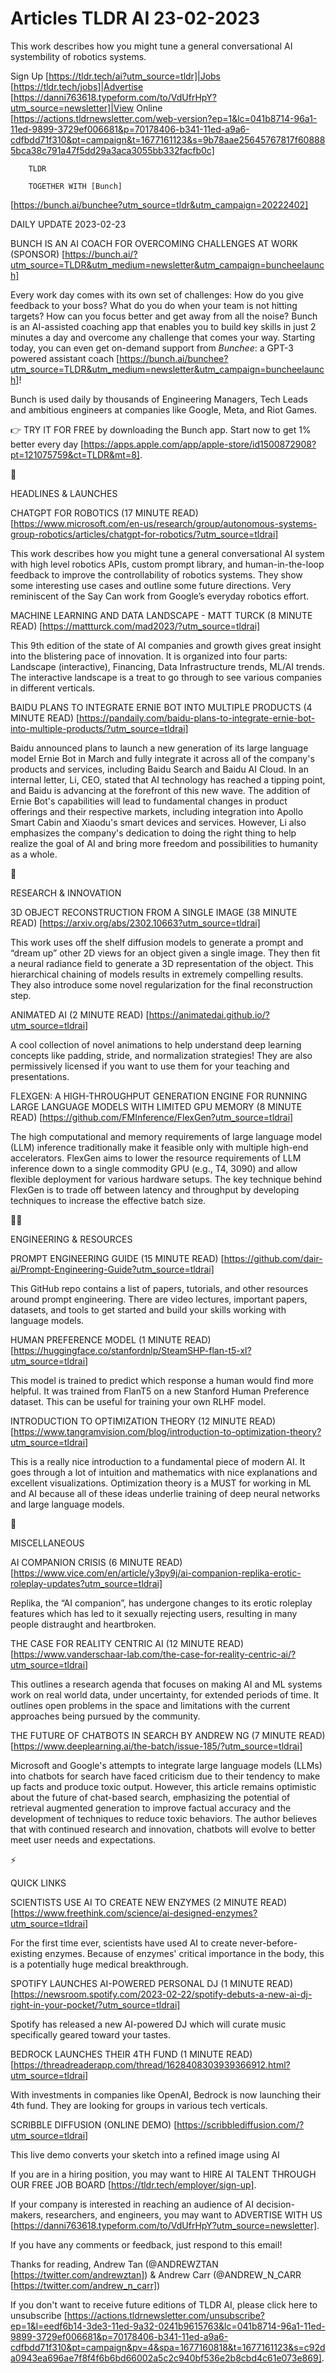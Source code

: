 # Articles TLDR AI 23-02-2023

This work describes how you might tune a general conversational AI
systembility of robotics systems.  

Sign Up [https://tldr.tech/ai?utm_source=tldr]|Jobs
[https://tldr.tech/jobs]|Advertise
[https://danni763618.typeform.com/to/VdUfrHpY?utm_source=newsletter]|View
Online
[https://actions.tldrnewsletter.com/web-version?ep=1&lc=041b8714-96a1-11ed-9899-3729ef006681&p=70178406-b341-11ed-a9a6-cdfbdd71f310&pt=campaign&t=1677161123&s=9b78aae25645767817f608885bca38c791a47f5dd29a3aca3055bb332facfb0c]


		TLDR 

		TOGETHER WITH [Bunch]
[https://bunch.ai/bunchee?utm_source=tldr&utm_campaign=20222402]

DAILY UPDATE 2023-02-23

BUNCH IS AN AI COACH FOR OVERCOMING CHALLENGES AT WORK (SPONSOR)
[https://bunch.ai/?utm_source=TLDR&utm_medium=newsletter&utm_campaign=buncheelaunch]


Every work day comes with its own set of challenges: How do you give
feedback to your boss? What do you do when your team is not hitting
targets? How can you focus better and get away from all the noise?
Bunch is an AI-assisted coaching app that enables you to build key
skills in just 2 minutes a day and overcome any challenge that comes
your way. Starting today, you can even get on-demand support from
_Bunchee_: a GPT-3 powered assistant coach
[https://bunch.ai/bunchee?utm_source=TLDR&utm_medium=newsletter&utm_campaign=buncheelaunch]!

Bunch is used daily by thousands of Engineering Managers, Tech Leads
and ambitious engineers at companies like Google, Meta, and Riot
Games.

👉 TRY IT FOR FREE by downloading the Bunch app. Start now to get 1%
better every day
[https://apps.apple.com/app/apple-store/id1500872908?pt=121075759&ct=TLDR&mt=8].

🚀 

HEADLINES & LAUNCHES

CHATGPT FOR ROBOTICS (17 MINUTE READ)
[https://www.microsoft.com/en-us/research/group/autonomous-systems-group-robotics/articles/chatgpt-for-robotics/?utm_source=tldrai]


This work describes how you might tune a general conversational AI
system with high level robotics APIs, custom prompt library, and
human-in-the-loop feedback to improve the controllability of robotics
systems. They show some interesting use cases and outline some future
directions. Very reminiscent of the Say Can work from Google’s
everyday robotics effort. 

MACHINE LEARNING AND DATA LANDSCAPE - MATT TURCK (8 MINUTE READ)
[https://mattturck.com/mad2023/?utm_source=tldrai] 

This 9th edition of the state of AI companies and growth gives great
insight into the blistering pace of innovation. It is organized into
four parts: Landscape (interactive), Financing, Data Infrastructure
trends, ML/AI trends. The interactive landscape is a treat to go
through to see various companies in different verticals. 

BAIDU PLANS TO INTEGRATE ERNIE BOT INTO MULTIPLE PRODUCTS (4 MINUTE
READ)
[https://pandaily.com/baidu-plans-to-integrate-ernie-bot-into-multiple-products/?utm_source=tldrai]


Baidu announced plans to launch a new generation of its large language
model Ernie Bot in March and fully integrate it across all of the
company's products and services, including Baidu Search and Baidu AI
Cloud. In an internal letter, Li, CEO, stated that AI technology has
reached a tipping point, and Baidu is advancing at the forefront of
this new wave. The addition of Ernie Bot's capabilities will lead to
fundamental changes in product offerings and their respective markets,
including integration into Apollo Smart Cabin and Xiaodu's smart
devices and services. However, Li also emphasizes the company's
dedication to doing the right thing to help realize the goal of AI and
bring more freedom and possibilities to humanity as a whole. 

🧠 

RESEARCH & INNOVATION

3D OBJECT RECONSTRUCTION FROM A SINGLE IMAGE (38 MINUTE READ)
[https://arxiv.org/abs/2302.10663?utm_source=tldrai] 

This work uses off the shelf diffusion models to generate a prompt and
“dream up” other 2D views for an object given a single image. They
then fit a neural radiance field to generate a 3D representation of
the object. This hierarchical chaining of models results in extremely
compelling results. They also introduce some novel regularization for
the final reconstruction step. 

ANIMATED AI (2 MINUTE READ)
[https://animatedai.github.io/?utm_source=tldrai] 

A cool collection of novel animations to help understand deep learning
concepts like padding, stride, and normalization strategies! They are
also permissively licensed if you want to use them for your teaching
and presentations. 

FLEXGEN: A HIGH-THROUGHPUT GENERATION ENGINE FOR RUNNING LARGE
LANGUAGE MODELS WITH LIMITED GPU MEMORY (8 MINUTE READ)
[https://github.com/FMInference/FlexGen?utm_source=tldrai] 

The high computational and memory requirements of large language model
(LLM) inference traditionally make it feasible only with multiple
high-end accelerators. FlexGen aims to lower the resource requirements
of LLM inference down to a single commodity GPU (e.g., T4, 3090) and
allow flexible deployment for various hardware setups. The key
technique behind FlexGen is to trade off between latency and
throughput by developing techniques to increase the effective batch
size. 

🧑‍💻 

ENGINEERING & RESOURCES

PROMPT ENGINEERING GUIDE (15 MINUTE READ)
[https://github.com/dair-ai/Prompt-Engineering-Guide?utm_source=tldrai]


This GitHub repo contains a list of papers, tutorials, and other
resources around prompt engineering. There are video lectures,
important papers, datasets, and tools to get started and build your
skills working with language models. 

HUMAN PREFERENCE MODEL (1 MINUTE READ)
[https://huggingface.co/stanfordnlp/SteamSHP-flan-t5-xl?utm_source=tldrai]


This model is trained to predict which response a human would find
more helpful. It was trained from FlanT5 on a new Stanford Human
Preference dataset. This can be useful for training your own RLHF
model. 

INTRODUCTION TO OPTIMIZATION THEORY (12 MINUTE READ)
[https://www.tangramvision.com/blog/introduction-to-optimization-theory?utm_source=tldrai]


This is a really nice introduction to a fundamental piece of modern
AI. It goes through a lot of intuition and mathematics with nice
explanations and excellent visualizations. Optimization theory is a
MUST for working in ML and AI because all of these ideas underlie
training of deep neural networks and large language models. 

🎁 

MISCELLANEOUS

AI COMPANION CRISIS (6 MINUTE READ)
[https://www.vice.com/en/article/y3py9j/ai-companion-replika-erotic-roleplay-updates?utm_source=tldrai]


Replika, the “AI companion”, has undergone changes to its erotic
roleplay features which has led to it sexually rejecting users,
resulting in many people distraught and heartbroken. 

THE CASE FOR REALITY CENTRIC AI (12 MINUTE READ)
[https://www.vanderschaar-lab.com/the-case-for-reality-centric-ai/?utm_source=tldrai]


This outlines a research agenda that focuses on making AI and ML
systems work on real world data, under uncertainty, for extended
periods of time. It outlines open problems in the space and
limitations with the current approaches being pursued by the
community. 

THE FUTURE OF CHATBOTS IN SEARCH BY ANDREW NG (7 MINUTE READ)
[https://www.deeplearning.ai/the-batch/issue-185/?utm_source=tldrai] 

Microsoft and Google's attempts to integrate large language models
(LLMs) into chatbots for search have faced criticism due to their
tendency to make up facts and produce toxic output. However, this
article remains optimistic about the future of chat-based search,
emphasizing the potential of retrieval augmented generation to improve
factual accuracy and the development of techniques to reduce toxic
behaviors. The author believes that with continued research and
innovation, chatbots will evolve to better meet user needs and
expectations. 

⚡ 

QUICK LINKS

SCIENTISTS USE AI TO CREATE NEW ENZYMES (2 MINUTE READ)
[https://www.freethink.com/science/ai-designed-enzymes?utm_source=tldrai]


For the first time ever, scientists have used AI to create
never-before-existing enzymes. Because of enzymes' critical importance
in the body, this is a potentially huge medical breakthrough. 

SPOTIFY LAUNCHES AI-POWERED PERSONAL DJ (1 MINUTE READ)
[https://newsroom.spotify.com/2023-02-22/spotify-debuts-a-new-ai-dj-right-in-your-pocket/?utm_source=tldrai]


Spotify has released a new AI-powered DJ which will curate music
specifically geared toward your tastes. 

BEDROCK LAUNCHES THEIR 4TH FUND (1 MINUTE READ)
[https://threadreaderapp.com/thread/1628408303939366912.html?utm_source=tldrai]


With investments in companies like OpenAI, Bedrock is now launching
their 4th fund. They are looking for groups in various tech verticals.


SCRIBBLE DIFFUSION (ONLINE DEMO)
[https://scribblediffusion.com/?utm_source=tldrai] 

This live demo converts your sketch into a refined image using AI 

If you are in a hiring position, you may want to HIRE AI TALENT
THROUGH OUR FREE JOB BOARD [https://tldr.tech/employer/sign-up]. 

If your company is interested in reaching an audience of AI
decision-makers, researchers, and engineers, you may want to ADVERTISE
WITH US
[https://danni763618.typeform.com/to/VdUfrHpY?utm_source=newsletter]. 

If you have any comments or feedback, just respond to this email! 

Thanks for reading, 
Andrew Tan (@ANDREWZTAN [https://twitter.com/andrewztan]) & Andrew
Carr (@ANDREW_N_CARR [https://twitter.com/andrew_n_carr]) 

If you don't want to receive future editions of TLDR AI, please click
here to unsubscribe
[https://actions.tldrnewsletter.com/unsubscribe?ep=1&l=eedf6b14-3de3-11ed-9a32-0241b9615763&lc=041b8714-96a1-11ed-9899-3729ef006681&p=70178406-b341-11ed-a9a6-cdfbdd71f310&pt=campaign&pv=4&spa=1677160818&t=1677161123&s=c92da0943ea696ae7f8f4f6b6bd66002a5c2c940bf536e2b8cbd4c61e073e869].


 